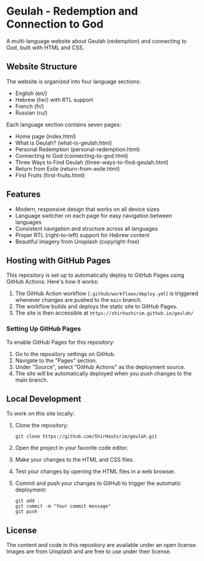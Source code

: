 # Geulah - Redemption and Connection to God

A multi-language website about Geulah (redemption) and connecting to God, built with HTML and CSS.

## Website Structure

The website is organized into four language sections:

- English (en/)
- Hebrew (he/) with RTL support
- French (fr/)
- Russian (ru/)

Each language section contains seven pages:
- Home page (index.html)
- What is Geulah? (what-is-geulah.html)
- Personal Redemption (personal-redemption.html)
- Connecting to God (connecting-to-god.html)
- Three Ways to Find Geulah (three-ways-to-find-geulah.html)
- Return from Exile (return-from-exile.html)
- First Fruits (first-fruits.html)

## Features

- Modern, responsive design that works on all device sizes
- Language switcher on each page for easy navigation between languages
- Consistent navigation and structure across all languages
- Proper RTL (right-to-left) support for Hebrew content
- Beautiful imagery from Unsplash (copyright-free)

## Hosting with GitHub Pages

This repository is set up to automatically deploy to GitHub Pages using GitHub Actions. Here's how it works:

1. The GitHub Action workflow (`.github/workflows/deploy.yml`) is triggered whenever changes are pushed to the `main` branch.
2. The workflow builds and deploys the static site to GitHub Pages.
3. The site is then accessible at `https://shirhashirim.github.io/geulah/`

### Setting Up GitHub Pages

To enable GitHub Pages for this repository:

1. Go to the repository settings on GitHub.
2. Navigate to the "Pages" section.
3. Under "Source", select "GitHub Actions" as the deployment source.
4. The site will be automatically deployed when you push changes to the main branch.

## Local Development

To work on this site locally:

1. Clone the repository:
   ```
   git clone https://github.com/ShirHashirim/geulah.git
   ```

2. Open the project in your favorite code editor.

3. Make your changes to the HTML and CSS files.

4. Test your changes by opening the HTML files in a web browser.

5. Commit and push your changes to GitHub to trigger the automatic deployment:
   ```
   git add .
   git commit -m "Your commit message"
   git push
   ```

## License

The content and code in this repository are available under an open license. Images are from Unsplash and are free to use under their license.